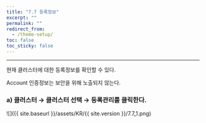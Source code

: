 ```yaml
---
title: "7.7 등록정보"
excerpt: ""
permalink: ""
redirect_from:
  - /theme-setup/
toc: false
toc_sticky: false
---
```


---
현재 클러스터에 대한 등록정보를 확인할 수 있다.

Account 인증정보는 보안을 위해 노출되지 않는다.

### a\) 클러스터 → 클러스터 선택 → 등록관리를 클릭한다.
![]({{ site.baseurl }}/assets/KR/{{ site.version }}/7.7_1.png)
